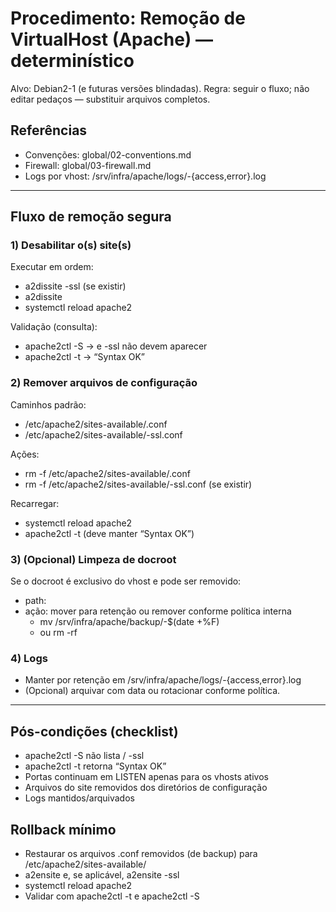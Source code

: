 # Procedimento: Remoção de VirtualHost (Apache) — determinístico

Alvo: Debian2-1 (e futuras versões blindadas).
Regra: seguir o fluxo; não editar pedaços — substituir arquivos completos.

## Referências
- Convenções: global/02-conventions.md
- Firewall: global/03-firewall.md
- Logs por vhost: /srv/infra/apache/logs/<server>-{access,error}.log

---

## Fluxo de remoção segura

### 1) Desabilitar o(s) site(s)
Executar em ordem:
- a2dissite <dominio>-ssl    (se existir)
- a2dissite <dominio>
- systemctl reload apache2

Validação (consulta):
- apache2ctl -S  → <dominio> e <dominio>-ssl não devem aparecer
- apache2ctl -t  → “Syntax OK”

### 2) Remover arquivos de configuração
Caminhos padrão:
- /etc/apache2/sites-available/<dominio>.conf
- /etc/apache2/sites-available/<dominio>-ssl.conf

Ações:
- rm -f /etc/apache2/sites-available/<dominio>.conf
- rm -f /etc/apache2/sites-available/<dominio>-ssl.conf  (se existir)

Recarregar:
- systemctl reload apache2
- apache2ctl -t  (deve manter “Syntax OK”)

### 3) (Opcional) Limpeza de docroot
Se o docroot é exclusivo do vhost e pode ser removido:
- path: <docroot>
- ação: mover para retenção ou remover conforme política interna
  - mv <docroot> /srv/infra/apache/backup/<dominio>-$(date +%F)
  - ou rm -rf <docroot>

### 4) Logs
- Manter por retenção em /srv/infra/apache/logs/<dominio>-{access,error}.log
- (Opcional) arquivar com data ou rotacionar conforme política.

---

## Pós-condições (checklist)
- apache2ctl -S não lista <dominio> / <dominio>-ssl
- apache2ctl -t retorna “Syntax OK”
- Portas continuam em LISTEN apenas para os vhosts ativos
- Arquivos do site removidos dos diretórios de configuração
- Logs mantidos/arquivados

## Rollback mínimo
- Restaurar os arquivos .conf removidos (de backup) para /etc/apache2/sites-available/
- a2ensite <dominio>  e, se aplicável, a2ensite <dominio>-ssl
- systemctl reload apache2
- Validar com apache2ctl -t e apache2ctl -S
